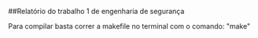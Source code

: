 ##Relatório do trabalho 1 de engenharia de segurança

Para compilar basta correr a makefile no terminal com o comando: "make"

